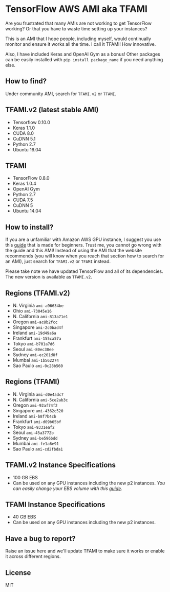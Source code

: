 # TensorFlow AWS AMI aka TFAMI
Are you frustrated that many AMIs are not working to get TensorFlow working? Or that you have to waste time setting up your instances?

This is an AMI that I hope people, including myself, would continually monitor and ensure it works all the time. I call it TFAMI! How innovative.

Also, I have included Keras and OpenAI Gym as a bonus! Other packages can be easily installed with `pip install package_name` if you need anything else. 

## How to find?
Under community AMI, search for `TFAMI.v2` or `TFAMI`.

## TFAMI.v2 (latest stable AMI)
- Tensorflow 0.10.0
- Keras 1.1.0
- CUDA 8.0
- CuDNN 5.1
- Python 2.7
- Ubuntu 16.04

## TFAMI 
- TensorFlow 0.8.0
- Keras 1.0.4
- OpenAI Gym
- Python 2.7
- CUDA 7.5
- CuDNN 5
- Ubuntu 14.04

## How to install? 
If you are a unfamiliar with Amazon AWS GPU instance, I suggest you use this [guide](http://machinelearningmastery.com/develop-evaluate-large-deep-learning-models-keras-amazon-web-services/) that is made for beginners. Trust me, you cannot go wrong with the guide and this AMI! Instead of using the AMI that the website recommends (you will know when you reach that section how to search for an AMI), just search for `TFAMI.v2` or `TFAMI` instead. 

Please take note we have updated TensorFlow and all of its dependencies. The new version is available as `TFAMI.v2`. 

## Regions (TFAMI.v2)
- N. Virginia `ami-a96634be`
- Ohio `ami-73045e16`
- N. California `ami-813a71e1`
- Oregon `ami-ac8b2fcc`
- Singapore `ami-2c0bad4f`
- Ireland `ami-19d49a6a`
- Frankfurt `ami-155ca57a`
- Tokyo `ami-b701a7d6`
- Seoul `ami-80ec38ee`
- Sydney `ami-ec201d8f`
- Mumbai `ami-1b562274`
- Sao Paulo `ami-0c28b560`

## Regions (TFAMI)
- N. Virginia `ami-d0e4adc7`
- N. California `ami-5ce2ab3c`
- Oregon `ami-92af74f2`
- Singapore `ami-4362c520`
- Ireland `ami-b8f7b4cb`
- Frankfurt `ami-d09b65bf`
- Tokyo `ami-9331eaf2`
- Seoul `ami-45a3772b`
- Sydney `ami-be596bdd`
- Mumbai `ami-fe1a6e91`
- Sao Paulo `ami-cd2fbda1`

## TFAMI.v2 Instance Specifications
- 100 GB EBS
- Can be used on any GPU instances including the new p2 instances.
_You can easily change your EBS volume with this [guide](http://docs.aws.amazon.com/AWSEC2/latest/UserGuide/ebs-expand-volume.html)._

## TFAMI Instance Specifications
- 40 GB EBS
- Can be used on any GPU instances including the new p2 instances.

## Have a bug to report?
Raise an issue here and we'll update TFAMI to make sure it works or enable it across different regions.

## License
MIT
